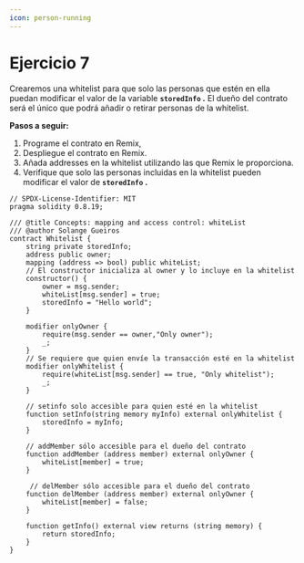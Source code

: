 ```yaml
---
icon: person-running
---
```


# Ejercicio 7

Crearemos una whitelist para que solo las personas que estén en ella puedan modificar el valor de la variable **`storedInfo` .** El dueño del contrato será el único que podrá añadir o retirar personas de la whitelist.

**Pasos a seguir:**

1. Programe el contrato en Remix,
2. Despliegue el contrato en Remix.
3. Añada addresses en la whitelist utilizando las que Remix le proporciona.
4. Verifique que solo las personas incluidas en la whitelist pueden modificar el valor de **`storedInfo` .**

```solidity
// SPDX-License-Identifier: MIT
pragma solidity 0.8.19;

/// @title Concepts: mapping and access control: whiteList
/// @author Solange Gueiros
contract Whitelist {
    string private storedInfo;
    address public owner;
    mapping (address => bool) public whiteList;
    // El constructor inicializa al owner y lo incluye en la whitelist
    constructor() {
        owner = msg.sender;
        whiteList[msg.sender] = true;
        storedInfo = "Hello world";
    }
    
    modifier onlyOwner {
        require(msg.sender == owner,"Only owner");
        _;
    }
    // Se requiere que quien envíe la transacción esté en la whitelist
    modifier onlyWhitelist {
        require(whiteList[msg.sender] == true, "Only whitelist");
        _;
    }

    // setinfo solo accesible para quien esté en la whitelist
    function setInfo(string memory myInfo) external onlyWhitelist {
        storedInfo = myInfo;
    }

    // addMember sólo accesible para el dueño del contrato
    function addMember (address member) external onlyOwner {
        whiteList[member] = true;
    }

     // delMember sólo accesible para el dueño del contrato   
    function delMember (address member) external onlyOwner {
        whiteList[member] = false;
    }

    function getInfo() external view returns (string memory) {
        return storedInfo;
    }
}
```
